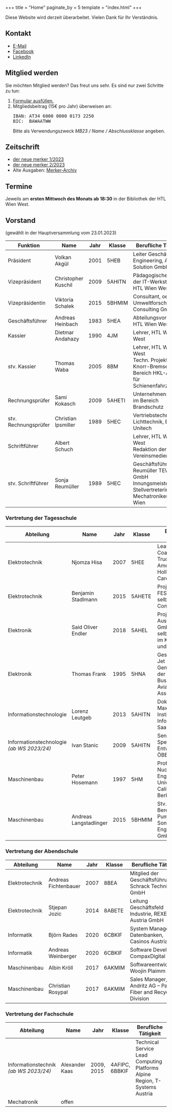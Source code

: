 +++
title = "Home"
paginate_by = 5
template = "index.html"
+++
<section>
			<p>Diese Website wird derzeit &uuml;berarbeitet. Vielen Dank f&uuml;r Ihr Verst&auml;ndnis.</p>
		</section>
		<section>
			<h2>Kontakt</h2>
			<ul>
			<li><a href="mailto:absolventenverband@htlwienwest.at">E-Mail</a></li>
			<li><a href="https://www.facebook.com/HTL16Absolventen">Facebook</a></li>
			<li><a href="https://www.linkedin.com/company/absolventenverband-der-htl-wien-west-schellinggasse/">LinkedIn</a></li>
			</ul>
		</section>
		<section>
			<h2>Mitglied werden</h2>
			<p>Sie m&ouml;chten Mitglied werden? Das freut uns sehr. Es sind nur zwei Schritte zu tun:</p>
			<ol>
				<li><a href="https://forms.gle/6YE7rrfYpoAXHrwN6">Formular ausfüllen.</a></li>
				<li>Mitgliedsbeitrag (15&euro; pro Jahr) überweisen an:
					<pre>IBAN: AT34 6000 0000 0173 2250
BIC:  BAWAATWW</pre>
					Bitte als Verwendungszweck <i>MB23 / Name / Abschlussklasse</i> angeben.
				</li>
			</ol>
		</section>
		<section>
			<h2>Zeitschrift</h2>
			<ul>
			<li><a href="merker_2023-1-low-res_compressed.pdf">der neue merker 1/2023</a></li>
			<li><a href="merker_2023-2-low-res_compressed.pdf">der neue merker 2/2023</a></li>
			<li>Alte Ausgaben: <a href="https://www.dropbox.com/sh/e58ppiyk2eo6alx/AADFAfv5LbaB8zhsiPzmG-Mna?dl=0">Merker-Archiv</a></li>
			</ul>
		</section>
		<section>
			<h2>Termine</h2>
            <p>Jeweils am <b>ersten Mittwoch des Monats ab 18:30</b> in der Bibliothek der HTL Wien West.</p>
		</section>
		<section>
			<h2>Vorstand</h2>
			<p>(gew&auml;hlt in der Hauptversammlung vom 23.01.2023)</p>
			<table>
				<thead>
					<th>Funktion</th>
					<th>Name</th>
					<th>Jahr</th>
					<th>Klasse</th>
					<th>Berufliche T&auml;tigkeit</th>
				</thead>
				<tbody>
				<tr>
					<td>Pr&auml;sident</td>
					<td>Volkan Akg&uuml;l</td>
					<td>2001</td>
					<td>5HEB</td>
					<td>Leiter Gesch&auml;ftsfeld Engineering, Active Solution GmbH</td>
				</tr>
				<tr>
					<td>Vizepr&auml;sident</td>
					<td>Christopher Kuschil</td>
					<td>2009</td>
					<td>5AHITN</td>
					<td>P&auml;dagogischer Leiter der IT-Werkst&auml;tten, HTL Wien West</td>
				</tr>
				<tr>
					<td>Vizepr&auml;sidentin</td>
					<td>Viktoria Schalek</td>
					<td>2015</td>
					<td>5BHMIM</td>
					<td>Consultant, oekoplus Umweltforschung + Consulting GmbH</td>
				</tr>
				<tr>
					<td>Gesch&auml;ftsf&uuml;hrer</td>
					<td>Andreas Heinbach</td>
					<td>1983</td>
					<td>5HEA</td>
					<td>Abteilungsvorstand, HTL Wien West</td>
				</tr>
				<tr>
					<td>Kassier</td>
					<td>Dietmar Andahazy</td>
					<td>1990</td>
					<td>4JM</td>
					<td>Lehrer, HTL Wien West</td>
				</tr>
				<tr>
					<td>stv. Kassier</td>
					<td>Thomas Waba</td>
					<td>2005</td>
					<td>8BM</td>
					<td>Lehrer, HTL Wien West<br />Techn. Projektleiter, Knorr-Bremse AG, Bereich HKL-Anlage f&uuml;r Schienenfahrzeuge</td>
				</tr>
				<tr>
					<td>Rechnungspr&uuml;fer</td>
					<td>Sami Kokasch</td>
					<td>2009</td>
					<td>5AHETI</td>
					<td>Unternehmensgr&uuml;nder im Bereich Brandschutz</td>
				</tr>
				<tr>
					<td>stv. Rechnungspr&uuml;fer</td>
					<td>Christian Ipsmiller</td>
					<td>1989</td>
					<td>5HEC</td>
					<td>Vertriebstechniker Lichttechnik, EURO Unitech</td>
				</tr>
				<tr>
					<td>Schriftf&uuml;hrer</td>
					<td>Albert Schuch</td>
					<td></td>
					<td></td>
					<td>Lehrer, HTL Wien West<br /> Redaktion der Vereinsmedien</td>
				</tr>
				<tr>
					<td>stv. Schriftf&uuml;hrer</td>
					<td>Sonja Reum&uuml;ller</td>
					<td>1989</td>
					<td>5HEC</td>
					<td>Gesch&auml;ftsf&uuml;hrerin, Reum&uuml;ller TEWA GmbH<br /> Innungsmeister-Stellvertreterin, Mechatronikerinnung Wien</td>
				</tr>
			</tbody>
				</table>
				<h3>Vertretung der Tagesschule</h3>
				<table>
				<thead>
					<th>Abteilung</th>
					<th>Name</th>
					<th>Jahr</th>
					<th>Klasse</th>
					<th>Berufliche T&auml;tigkeit</th>
				</thead>
				<tbody>
				<tr>
					<td>Elektrotechnik</td>
					<td>Njomza Hisa</td>
					<td>2007</td>
					<td>5HEE</td>
					<td>Lean Consultant Coach, Daimler Trucks North America, Mount Holly, North Carolina</td>
				</tr>
				<tr>
					<td>Elektrotechnik</td>
					<td>Benjamin Stadlmann</td>
					<td>2015</td>
					<td>5AHETE</td>
					<td>Projektmanager, FEST GmbH<br />selbständiger IT Consultant</td>
				</tr>
				<tr>
					<td>Elektronik</td>
					<td>Said Oliver Endler</td>
					<td>2018</td>
					<td>5AHEL</td>
					<td>Projektingenieur, Austro Control GmbH<br />selbständig tätig im Klavierhandel und -service</td>
				</tr>
				<tr>
					<td>Elektronik</td>
					<td>Thomas Frank</td>
					<td>1995</td>
					<td>5HNA</td>
					<td>Geschäftsführer, Jet Level GmbH<br />Generalsekretär der Austrian Business Aviation Association</td>
				</tr>
				<tr>
					<td>Informationstechnologie</td>
					<td>Lorenz Leutgeb</td>
					<td>2013</td>
					<td>5AHITN</td>
					<td>Doktorand, Max-Planck-Institut f&uuml;r Informatik, Saarbr&uuml;cken</td>
				</tr>
				<tr>
					<td>Informationstechnologie<br /><i>(ab WS 2023/24)</i></td>
					<td>Ivan Stanic</td>
					<td>2009</td>
					<td>5AHITN</td>
					<td>Senior Spezialist, IT-Entwicklung, &Ouml;BB</td>
				</tr>
				<tr>
					<td>Maschinenbau</td>
					<td>Peter Hosemann</td>
					<td>1997</td>
					<td>5HM</td>
					<td>Professor for Nuclear Engineering, University of California, Berkeley</td>
				</tr>
				<tr>
					<td>Maschinenbau</td>
					<td>Andreas Langstadlinger</td>
					<td>2015</td>
					<td>5BHMIM</td>
					<td>Stv. Bereichsleiter Pumpentechnik, Sonnek Engineering GmbH</td>
				</tr>
				</tbody>
			</table>
			<h3>Vertretung der Abendschule</h3>
			<table>
				<thead>
					<th>Abteilung</th>
					<th>Name</th>
					<th>Jahr</th>
					<th>Klasse</th>
					<th>Berufliche T&auml;tigkeit</th>
				</thead>
				<tbody>
					<tr>
						<td>Elektrotechnik</td>
						<td>Andreas Fichtenbauer</td>
						<td>2007</td>
						<td>8BEA</td>
						<td>Mitglied der Geschäftsführung, Schrack Technik GmbH</td>
					</tr>
					<tr>
						<td>Elektrotechnik</td>
						<td>Stjepan Jozic</td>
						<td>2014</td>
						<td>8ABETE</td>
						<td>Leitung Geschäftsfeld Industrie, REXEL Austria GmbH</td>
					</tr>
					<tr>
						<td>Informatik</td>
						<td>Bj&ouml;rn Rades</td>
						<td>2020</td>
						<td>6CBKIF</td>
						<td>System Manager Datenbanken, Casinos Austria AG</td>
					</tr>
					<tr>
						<td>Informatik</td>
						<td>Andreas Weinberger</td>
						<td>2020</td>
						<td>6CBKIF</td>
						<td>Software Developer, CompaxDigital</td>
					</tr>
					<tr>
						<td>Maschinenbau</td>
						<td>Albin Kr&ouml;ll</td>
						<td>2017</td>
						<td>6AKMIM</td>
						<td>Softwareentwicklung, Woojin Plaimm GmbH</td>
					</tr>
					<tr>
						<td>Maschinenbau</td>
						<td>Christian Rosypal</td>
						<td>2017</td>
						<td>6AKMIM</td>
						<td>Sales Manager, Andritz AG – Paper, Fiber and Recycling Division</td>
					</tr>
				</tbody>
			</table>
			<h3>Vertretung der Fachschule</h3>
			<table>
				<thead>
					<th>Abteilung</th>
					<th>Name</th>
					<th>Jahr</th>
					<th>Klasse</th>
					<th>Berufliche T&auml;tigkeit</th>
				</thead>
				<tbody>
					<tr>
						<td>Informationstechnik<br /><i>(ab WS 2023/24)</i></td>
						<td>Alexander Kaas</td>
						<td>2009, 2015</td>
						<td>4AFIPC, 6BBKIF</td>
						<td>Technical Service Lead Computing Platforms Alpine Region, T-Systems Austria</td>
					</tr>
					<tr>
						<td>Mechatronik</td>
						<td>offen</td>
					</tr>
				</tbody>
			</table>
</section>

